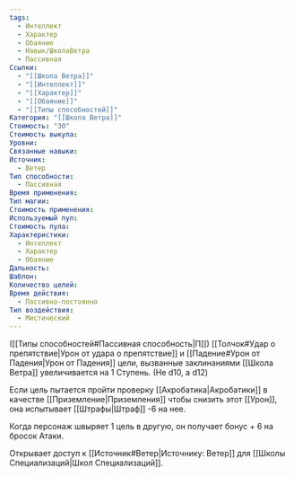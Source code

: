 ```yaml
---
tags:
  - Интеллект
  - Характер
  - Обаяние
  - Навык/ШколаВетра
  - Пассивная
Ссылки:
  - "[[Школа Ветра]]"
  - "[[Интеллект]]"
  - "[[Характер]]"
  - "[[Обаяние]]"
  - "[[Типы способностей]]"
Категория: "[[Школа Ветра]]"
Стоимость: "30"
Стоимость выкупа: 
Уровни: 
Связанные навыки: 
Источник:
  - Ветер
Тип способности:
  - Пассивная
Время применения: 
Тип магии: 
Стоимость применения: 
Используемый пул: 
Стоимость пула: 
Характеристики:
  - Интеллект
  - Характер
  - Обаяние
Дальность: 
Шаблон: 
Количество целей: 
Время действия:
  - Пассивно-постоянно
Тип воздействия:
  - Мистический
---
```

([[Типы способностей#Пассивная способность|П]]) [[Толчок#Удар о препятствие|Урон от удара о препятствие]] и [[Падение#Урон от Падения|Урон от Падения]] цели, вызванные заклинаниями [[Школа Ветра]] увеличивается на 1 Ступень. (Не d10, а d12)

Если цель пытается пройти проверку [[Акробатика|Акробатики]] в качестве [[Приземление|Приземления]] чтобы снизить этот [[Урон]], она испытывает [[Штрафы|Штраф]] -6 на нее. 

Когда персонаж швыряет 1 цель в другую, он получает бонус + 6 на бросок Атаки. 

Открывает доступ к [[Источник#Ветер|Источнику: Ветер]] для [[Школы Специализаций|Школ Специализаций]]. 

